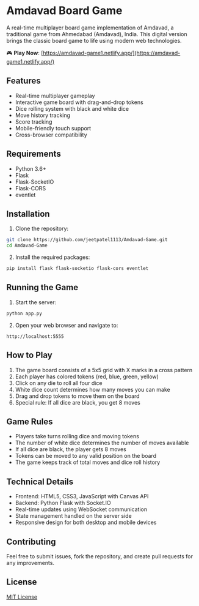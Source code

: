 # Amdavad Board Game

A real-time multiplayer board game implementation of Amdavad, a traditional game from Ahmedabad (Amdavad), India. This digital version brings the classic board game to life using modern web technologies.

🎮 **Play Now**: [https://amdavad-game1.netlify.app/](https://amdavad-game1.netlify.app/)

## Features

- Real-time multiplayer gameplay
- Interactive game board with drag-and-drop tokens
- Dice rolling system with black and white dice
- Move history tracking
- Score tracking
- Mobile-friendly touch support
- Cross-browser compatibility

## Requirements

- Python 3.6+
- Flask
- Flask-SocketIO
- Flask-CORS
- eventlet

## Installation

1. Clone the repository:
```bash
git clone https://github.com/jeetpatel1113/Amdavad-Game.git
cd Amdavad-Game
```

2. Install the required packages:
```bash
pip install flask flask-socketio flask-cors eventlet
```

## Running the Game

1. Start the server:
```bash
python app.py
```

2. Open your web browser and navigate to:
```
http://localhost:5555
```

## How to Play

1. The game board consists of a 5x5 grid with X marks in a cross pattern
2. Each player has colored tokens (red, blue, green, yellow)
3. Click on any die to roll all four dice
4. White dice count determines how many moves you can make
5. Drag and drop tokens to move them on the board
6. Special rule: If all dice are black, you get 8 moves

## Game Rules

- Players take turns rolling dice and moving tokens
- The number of white dice determines the number of moves available
- If all dice are black, the player gets 8 moves
- Tokens can be moved to any valid position on the board
- The game keeps track of total moves and dice roll history

## Technical Details

- Frontend: HTML5, CSS3, JavaScript with Canvas API
- Backend: Python Flask with Socket.IO
- Real-time updates using WebSocket communication
- State management handled on the server side
- Responsive design for both desktop and mobile devices

## Contributing

Feel free to submit issues, fork the repository, and create pull requests for any improvements.

## License

[MIT License](LICENSE)
